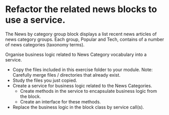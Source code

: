 # Refactor the related news blocks to use a service.

The News by category group block displays a list recent news articles of news
category groups. Each group, Popular and Tech, contains of a number of news 
categories (taxonomy terms).

Organise business logic related to News Category vocabulary into a service.

- Copy the files included in this exercise folder to your module. Note: Carefully merge files / directories that already exist.
- Study the files you just copied.
- Create a service for business logic related to the News Categories.
  - Create methods in the service to encapsulate business logic from the block.
  - Create an interface for these methods.
- Replace the business logic in the block class by service call(s).
